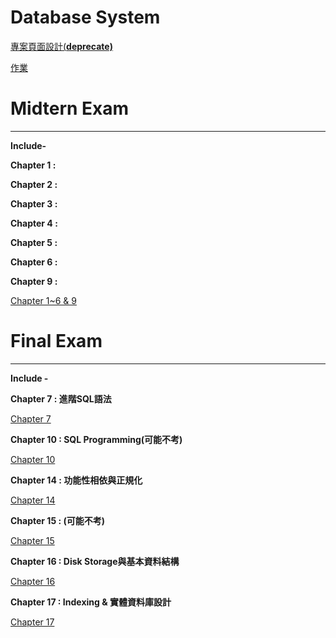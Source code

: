 # Database System

[專案頁面設計(**deprecate)**](Database%20System%208448b94beaf34fcebe456f5a188f273a/%E5%B0%88%E6%A1%88%E9%A0%81%E9%9D%A2%E8%A8%AD%E8%A8%88(deprecate)%20e03950178a9946658d4f0fa79ff3b051.md)

[作業](Database%20System%208448b94beaf34fcebe456f5a188f273a/%E4%BD%9C%E6%A5%AD%20005f3c4407ba4dedba91e906a17f49c7.md)

# Midtern Exam

---

**Include-**

**Chapter 1 :** 

**Chapter 2 :** 

**Chapter 3 :** 

**Chapter 4 :** 

**Chapter 5 :** 

**Chapter 6 :** 

**Chapter 9 :** 

[Chapter 1~6 & 9](Database%20System%208448b94beaf34fcebe456f5a188f273a/Chapter%201~6%20&%209%206ef604fef9f24743b401f45abed065b8.md)

# Final Exam

---

**Include -**

**Chapter 7 : 進階SQL語法**

[Chapter 7](Database%20System%208448b94beaf34fcebe456f5a188f273a/Chapter%207%206b02b957a23245da9d06381720e8e113.md)

**Chapter 10 : SQL Programming(可能不考)**

[Chapter 10](Database%20System%208448b94beaf34fcebe456f5a188f273a/Chapter%2010%2031e71e82f20c4cb3a4f60814db8b8e05.md)

**Chapter 14 : 功能性相依與正規化**

[Chapter 14](Database%20System%208448b94beaf34fcebe456f5a188f273a/Chapter%2014%20b658a15661b34a3ba856a2e2eeba2159.md)

**Chapter 15 : (可能不考)**

[Chapter 15](Database%20System%208448b94beaf34fcebe456f5a188f273a/Chapter%2015%206178695a4c3248c18e6f40555dca8376.md)

**Chapter 16 : Disk Storage與基本資料結構**

[Chapter 16](Database%20System%208448b94beaf34fcebe456f5a188f273a/Chapter%2016%2072ca404c5d774eea986ea4769a859386.md)

**Chapter 17 : Indexing & 實體資料庫設計**

[Chapter 17](Database%20System%208448b94beaf34fcebe456f5a188f273a/Chapter%2017%20f45082bb3ff746ec8cdf29d0b5c15024.md)